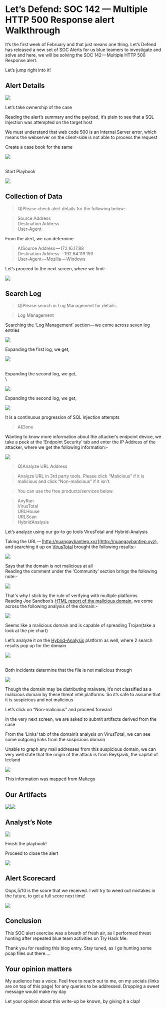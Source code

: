 # Let’s Defend: SOC 142 — Multiple HTTP 500 Response alert Walkthrough

It’s the first week of February and that just means one thing. Let’s Defend has released a new set of SOC Alerts for us blue teamers to investigate and solve and here, we will be solving the SOC 142 — Multiple HTTP 500 Response alert.

Let’s jump right into it!

## Alert Details

![](https://cdn-images-1.medium.com/max/1000/1\*Ols\_9PA7exPTgtv22bHXwg.png)

Let’s take ownership of the case

Reading the alert’s summary and the payload, it’s plain to see that a SQL Injection was attempted on the target host

We must understand that web code 500 is an Internal Server error, which means the webserver on the client-side is not able to process the request

Create a case book for the same

![](https://cdn-images-1.medium.com/max/1000/1\*tN5r27Ik0Xz-wrhEk1CGLQ.png)

\
Start Playbook

![](https://cdn-images-1.medium.com/max/1000/1\*FdiCriAJMGWRj0KIEd\_rdQ.png)

## Collection of Data

> Q)Please check alert details for the following below:-

> Source Address\
> &#x20;Destination Address\
> &#x20;User-Agent

From the alert, we can determine

> A)Source Address — 172.16.17.88\
> Destination Address — 192.64.119.190\
> User-Agent — Mozilla — Windows

Let’s proceed to the next screen, where we find:-

![](https://cdn-images-1.medium.com/max/1000/1\*P\_EdaqCEANMqP\_s7A52ITA.png)

## Search Log

> Q)Please search in Log Management for details.

> Log Management

Searching the ‘Log Management’ section — we come across seven log entries&#x20;

![](https://cdn-images-1.medium.com/max/1000/1\*Uv1-lrufvh5HVB4JYxdb3A.png)

Expanding the first log, we get,

![](https://cdn-images-1.medium.com/max/1000/1\*9DEkzhMUcqAe9jF3rQ9L3Q.png)

\
Expanding the second log, we get,\
\


![](https://cdn-images-1.medium.com/max/1000/1\*vKuqfmtebfK6U\_gizatlEA.png)

Expanding the second log, we get,

![](https://cdn-images-1.medium.com/max/1000/1\*0JUbsyPNdbqHJsNp0kiM8A.png)

It is a continuous progression of SQL Injection attempts

> A)Done

Wanting to know more information about the attacker’s endpoint device, we take a peek at the ‘Endpoint Security’ tab and enter the IP Address of the attacker, where we get the following information:-

![](https://cdn-images-1.medium.com/max/1000/1\*afjfP0zS8BLXZOghSRC13A.png)

> Q)Analyze URL Address

> Analyze URL in 3rd party tools. Please click “Malicious” if it is malicious and click “Non-malicious” if it isn’t.

> You can use the free products/services below.

> AnyRun\
> &#x20;VirusTotal\
> &#x20;URLHouse\
> &#x20;URLScan\
> &#x20;HybridAnalysis

Let’s analyze using our go-to go tools VirusTotal and Hybrid-Analysis

Taking the URL — [http://nuangaybantiep.xyz](http://nuangaybantiep.xyz), and searching it up on [VirusTotal](https://www.virustotal.com/gui/home/upload) brought the following results:-

![](https://cdn-images-1.medium.com/max/1000/1\*D3wxzA9VSzbU5W6yIUTCDQ.png)

Says that the domain is not malicious at all\
Reading the comment under the ‘Community’ section brings the following note:-

![](https://cdn-images-1.medium.com/max/1000/1\*L2-yxFa8VtZvpFz9K5Z1kw.png)

That's why I stick by the rule of verifying with multiple platforms \
Reading Joe Sandbox’s [HTML report of the malicious domain](https://www.joesandbox.com/analysis/785029), we come across the following analysis of the domain:-

![](https://cdn-images-1.medium.com/max/1000/1\*94DRA5w\_3DKkkuvfKIUe1A.png)

Seems like a malicious domain and is capable of spreading Trojan(take a look at the pie chart)

Let’s analyze it on the [Hybrid-Analysis](https://www.hybrid-analysis.com) platform as well, where 2 search results pop up for the domain&#x20;

![](https://cdn-images-1.medium.com/max/1000/1\*u79cNM368Enx94Q0etOkrQ.png)

\
Both incidents determine that the file is not malicious through

![](https://cdn-images-1.medium.com/max/1000/1\*7HvuCLfgg9fzzzSrGmhYoQ.png)

Though the domain may be distributing malware, it’s not classified as a malicious domain by these threat intel platforms. So it’s safe to assume that it is suspicious and not malicious

Let’s click on “Non-malicious” and proceed forward

In the very next screen, we are asked to submit artifacts derived from the case

From the ‘Links’ tab of the domain’s analysis on VirusTotal, we can see some outgoing links from the suspicious domain

Unable to graph any mail addresses from this suspicious domain, we can very well state that the origin of the attack is from Reykjavik, the capital of Iceland&#x20;

![](https://cdn-images-1.medium.com/max/1000/1\*MherfU5aBFUIHfXLsIMUww.png)

This information was mapped from Maltego

## Our Artifacts&#x20;

![](https://cdn-images-1.medium.com/max/1000/1\*D2Ukxcw9nN6oZx7O9sm\_Ig.png)![](https://cdn-images-1.medium.com/max/1000/1\*9872SOCIgMNIQgHPXSCaFA.png)

## Analyst’s Note

![](https://cdn-images-1.medium.com/max/1000/1\*ZJjhy3CKKz-9U9QDSFUffA.png)

Finish the playbook!

Proceed to close the alert

![](https://cdn-images-1.medium.com/max/1000/1\*HDo8v2ywIraLlaZiXga1Gw.png)

## Alert Scorecard

Oops,5/10 is the score that we received. I will try to weed out mistakes in the future, to get a full score next time!&#x20;

![](https://cdn-images-1.medium.com/max/1000/1\*DQ1dScxg5CnbpmPyAGecjw.png)

## Conclusion

This SOC alert exercise was a breath of fresh air, as I performed threat hunting after repeated blue team activities on Try Hack Me.

Thank you for reading this blog entry. Stay tuned, as I go hunting some pcap files out there….

## Your opinion matters

My audience has a voice. Feel free to reach out to me, on my socials (links are on top of this page) for any queries to be addressed. Dropping a sweet message would make my day

Let your opinion about this write-up be known, by giving it a clap!
